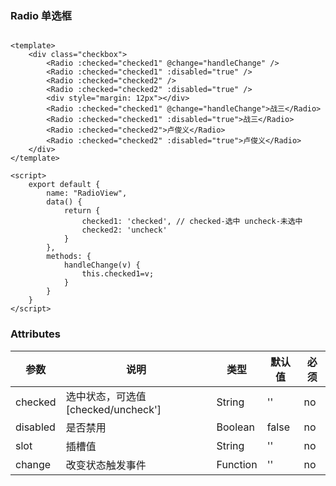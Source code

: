 ### Radio 单选框

<template>
    <div class="checkbox">
        <Radio :checked="checked1" @change="handleChange" />
        <Radio :checked="checked1" :disabled="true" />
        <Radio :checked="checked2" />
        <Radio :checked="checked2" :disabled="true" />
        <div style="margin: 12px"></div>
        <Radio :checked="checked1" @change="handleChange">战三</Radio>
        <Radio :checked="checked1" :disabled="true">战三</Radio>
        <Radio :checked="checked2">卢俊义</Radio>
        <Radio :checked="checked2" :disabled="true">卢俊义</Radio>
    </div>
</template>

<script>
    export default {
        name: "RadioView",
        data() {
            return {
                checked1: 'checked', // checked-选中 uncheck-未选中
                checked2: 'uncheck'
            }
        },
        methods: {
            handleChange(v) {
                this.checked1=v;
            }
        }
    }
</script>

<style lang="stylus" scoped>
.checkbox
    padding 16px
    font-size 0

</style>
 

```vue

<template>
    <div class="checkbox">
        <Radio :checked="checked1" @change="handleChange" />
        <Radio :checked="checked1" :disabled="true" />
        <Radio :checked="checked2" />
        <Radio :checked="checked2" :disabled="true" />
        <div style="margin: 12px"></div>
        <Radio :checked="checked1" @change="handleChange">战三</Radio>
        <Radio :checked="checked1" :disabled="true">战三</Radio>
        <Radio :checked="checked2">卢俊义</Radio>
        <Radio :checked="checked2" :disabled="true">卢俊义</Radio>
    </div>
</template>

<script>
    export default {
        name: "RadioView",
        data() {
            return {
                checked1: 'checked', // checked-选中 uncheck-未选中
                checked2: 'uncheck'
            }
        },
        methods: {
            handleChange(v) {
                this.checked1=v;
            }
        }
    }
</script>

```


### Attributes

| 参数     | 说明    | 类型    | 默认值   | 必须  |
| ------- | ----    | ------  | ------- | ------|
| checked    | 选中状态，可选值[checked/uncheck'] | String | ''     | no     |
| disabled    | 是否禁用 | Boolean | false    | no     |
| slot    | 插槽值 | String | ''    | no     |
| change   | 改变状态触发事件 | Function | ''| no     |

